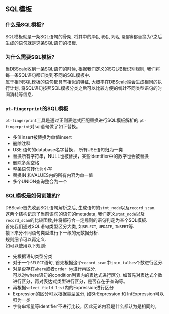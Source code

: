 ## SQL模板
### 什么是SQL模板?
SQL模板就是一条SQL语句的骨架, 将其中的`库名`, `表名`, `列名`, `常量`等都替换为`?`之后生成的语句就是这条SQL语句的模板.  

### 为什么需要SQL模板?
当DBScale收到一条SQL语句的时候, 根据我们定义的SQL模板识别规则, 我们将每一条SQL语句都归类到不同的SQL模板中.  
属于相同SQL模板的语句都具有相似的特征, 大概率在DBScale端会生成相同的执行计划, 将SQL语句按照SQL模板分类之后可以比较方便的统计不同类型语句的时间消耗等信息.

### `pt-fingerprint`的SQL模板
`pt-fingerprint`工具是通过正则表达式匹配替换进行SQL模板解析的.`pt-fingerprint`对sql语句做了如下替换。
- 多值insert被替换为单值insert
- 删除注释
- USE 语句的database名字替换， 所有USE语句归为一类
- 替换所有字符串，NULL也被替换，某些identifier中的数字也会被替换
- 删除多余空格
- 整条语句转化为小写
- 替换IN 和VALUES内的所有内容为单一值
- 多个UNION查询整合为一个

### SQL模板是如何创建的?
DBScale首先收到SQL语句解析之后, 生成语句的`stmt_node`以及`record_scan`.  
这两个结构记录了当前语句的语句的metadata, 我们定义`stmt_node`以及`record_scan`的比较函数,并将都符合一定规则的语句判定为某个SQL模板.  
首先我们通过SQL语句类型区分大类, 如`SELECT`, `UPDATE`, `INSERT`等.  
接下来分不同语句类型进行下一级的元数据分析.  
规则细节可以再定义.  
如可以使用以下规则:
- 先根据语句类型分类
- 对于一个`SELECT`语句, 首先根据这个`record_scan`中`join_talbes`个数进行区分.  
- 对是否存在`where`或者`order by`进行再区分.  
    可以对where语句的condition列表内的表达式进行区分.
    如首先对表达式个数进行区分，再对表达式类型进行区分，是否存在子查询等。
- 再根据`select field list`内的Expression进行区分  
- Expression的区分可以根据类型区分, 如StrExpression 和 IntExpression可以归为一类
- 字符串常量等identifier不进行比较，因此无论内容是什么都认为是相同的。